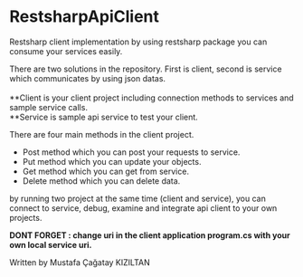 # RestsharpApiClient

Restsharp client implementation by using restsharp package you can consume your services easily.

There are two solutions in the repository. First is client, second is service which communicates by using json datas.<br/><br/>
 **Client is your client project including connection methods to services and sample service calls.<br/>
 **Service is sample api service to test your client.<br/>

There are four main methods in the client project.

* Post method which you can post your requests to service.<br/>
* Put method which you can update your objects.<br/>
* Get method which you can get from service.<br/>
* Delete method which you can delete data.<br/>

by running two project at the same time (client and service), you can connect to service, debug, examine and integrate api client to your own projects.<br/>

<b>DONT FORGET : change uri in the client application program.cs with your own local service uri.</b>
<br/>

Written by Mustafa Çağatay KIZILTAN

